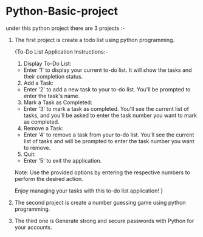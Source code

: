# Python-Basic-project
under this python project there are 3 projects :-

1) The first project is  create a todo list using python programming.

   {To-Do List Application Instructions:-

   1. Display To-Do List:
   - Enter '1' to display your current to-do list. It will show the tasks and their completion status.

   2. Add a Task:
   - Enter '2' to add a new task to your to-do list. You'll be prompted to enter the task's name.

   3. Mark a Task as Completed:
   - Enter '3' to mark a task as completed. You'll see the current list of tasks, and you'll be asked to enter the task number you want to mark as completed.

   4. Remove a Task:
   - Enter '4' to remove a task from your to-do list. You'll see the current list of tasks and will be prompted to enter the task number you want to remove.

   5. Quit:
   - Enter '5' to exit the application.

   Note: Use the provided options by entering the respective numbers to perform the desired action.

   Enjoy managing your tasks with this to-do list application!
   }


2) The second project is create a number guessing game using python programming.
3) The third one is Generate strong and secure passwords with Python for your accounts.
